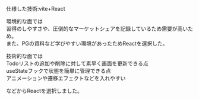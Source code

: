 仕様した技術:vite+React

環境的な面では  
習得のしやすさや、圧倒的なマーケットシェアを記録しているため需要が高いため。  
また、PGの資料など学びやすい環境があったためReactを選択した。  

技術的な面では  
Todoリストの追加や削除に対して素早く画面を更新できる点  
useStateフックで状態を簡単に管理できる点  
アニメーションや遷移エフェクトなどを入れやすい  

などからReactを選択しました。
